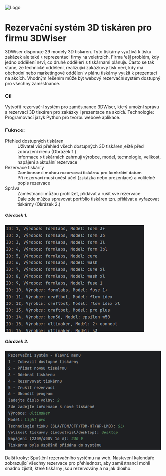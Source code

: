 ![Logo](https://www.ibvv.cz/cdn/image/256/RibExi5Rww4dY04Qj4HVf9rDBDMsjjOp.png)
# Rezervační systém 3D tiskáren pro firmu 3DWiser

3DWiser disponuje 29 modely 3D tiskáren. Tyto tiskárny využívá k tisku zakázek ale také k reprezentaci firmy na veletrzích. Firma řeší problém, kdy jedno oddělení neví, co druhé oddělení s tiskárnami plánuje. Často se tak stane, že technické oddělení, realizující zakázkový tisk neví, kdy má obchodní nebo marketingové oddělení v plánu tiskárny využít k prezentaci na akcích. Vhodným řešením může být webový rezervační systém dostupný pro všechny zaměstnance.
### Cíl
Vytvořit rezervační systém pro zaměstnance 3DWiser, který umožní správu a rezervaci 3D tiskáren pro zakázky i prezentace na akcích.
Technologie: Programovací jazyk Python pro tvorbu webové aplikace.
### Fuknce: 
<dl>
    <dt>Přehled dostupných tiskáren</dt>
    <dd>Uživatel vidí přehled všech dostupných 3D tiskáren ještě před zobrazení menu (Obrázek 1.)</dd>
    <dd>Informace o tiskárnách zahrnují výrobce, model, technologie, velikost, napájení a aktuální rezervace</dd>
    <dt>Rezervace tiskárny</dt>
    <dd>Zaměstnanci mohou rezervovat tiskárnu pro konkrétní datum</dd>
    <dd>Při rezervaci musí uvést účel (zakázka nebo prezentace) a volitelně popis rezervace</dd>
    <dt>Správa</dt>
    <dd>Zaměstnanci můžou prohlížet, přidávat a rušit své rezervace</dd>
    <dd>Dále zde můžou spravovat portfolio tiskáren tzn. přidávat a vyřazovat tiskárny (Obrázek 2.) </dd>
</dl>


##### Obrázek 1.

![App Screenshots](https://github.com/Sanchopanchas/Project_3D_Wiser/blob/main/Printers.PNG "Vypis tiskaren")

##### Obrázek 2.

![App Screenshots](https://github.com/Sanchopanchas/Project_3D_Wiser/blob/main/NaviMenu.PNG "Rezervační systém")

Další kroky: Spuštění rezervačního systému na web. Nastavení kalendáře zobrazující všechny rezervace pro přehlednost, aby zaměstnanci mohli snadno zjistit, které tiskárny jsou rezervovány a na jak dlouho. 



